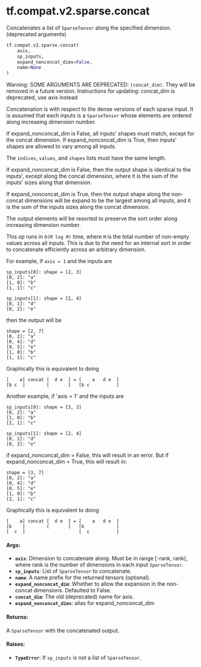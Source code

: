 <div itemscope itemtype="http://developers.google.com/ReferenceObject">
<meta itemprop="name" content="tf.compat.v2.sparse.concat" />
<meta itemprop="path" content="Stable" />
</div>

# tf.compat.v2.sparse.concat

Concatenates a list of `SparseTensor` along the specified dimension. (deprecated arguments)

``` python
tf.compat.v2.sparse.concat(
    axis,
    sp_inputs,
    expand_nonconcat_dims=False,
    name=None
)
```

<!-- Placeholder for "Used in" -->

Warning: SOME ARGUMENTS ARE DEPRECATED: `(concat_dim)`. They will be removed in a future version.
Instructions for updating:
concat_dim is deprecated, use axis instead

Concatenation is with respect to the dense versions of each sparse input.
It is assumed that each inputs is a `SparseTensor` whose elements are ordered
along increasing dimension number.

If expand_nonconcat_dim is False, all inputs' shapes must match, except for
the concat dimension. If expand_nonconcat_dim is True, then inputs' shapes are
allowed to vary among all inputs.

The `indices`, `values`, and `shapes` lists must have the same length.

If expand_nonconcat_dim is False, then the output shape is identical to the
inputs', except along the concat dimension, where it is the sum of the inputs'
sizes along that dimension.

If expand_nonconcat_dim is True, then the output shape along the non-concat
dimensions will be expand to be the largest among all inputs, and it is the
sum of the inputs sizes along the concat dimension.

The output elements will be resorted to preserve the sort order along
increasing dimension number.

This op runs in `O(M log M)` time, where `M` is the total number of non-empty
values across all inputs. This is due to the need for an internal sort in
order to concatenate efficiently across an arbitrary dimension.

For example, if `axis = 1` and the inputs are

    sp_inputs[0]: shape = [2, 3]
    [0, 2]: "a"
    [1, 0]: "b"
    [1, 1]: "c"

    sp_inputs[1]: shape = [2, 4]
    [0, 1]: "d"
    [0, 2]: "e"

then the output will be

    shape = [2, 7]
    [0, 2]: "a"
    [0, 4]: "d"
    [0, 5]: "e"
    [1, 0]: "b"
    [1, 1]: "c"

Graphically this is equivalent to doing

    [    a] concat [  d e  ] = [    a   d e  ]
    [b c  ]        [       ]   [b c          ]

Another example, if 'axis = 1' and the inputs are

    sp_inputs[0]: shape = [3, 3]
    [0, 2]: "a"
    [1, 0]: "b"
    [2, 1]: "c"

    sp_inputs[1]: shape = [2, 4]
    [0, 1]: "d"
    [0, 2]: "e"

if expand_nonconcat_dim = False, this will result in an error. But if
expand_nonconcat_dim = True, this will result in:

    shape = [3, 7]
    [0, 2]: "a"
    [0, 4]: "d"
    [0, 5]: "e"
    [1, 0]: "b"
    [2, 1]: "c"

Graphically this is equivalent to doing

    [    a] concat [  d e  ] = [    a   d e  ]
    [b    ]        [       ]   [b            ]
    [  c  ]                    [  c          ]


#### Args:


* <b>`axis`</b>: Dimension to concatenate along. Must be in range [-rank, rank),
  where rank is the number of dimensions in each input `SparseTensor`.
* <b>`sp_inputs`</b>: List of `SparseTensor` to concatenate.
* <b>`name`</b>: A name prefix for the returned tensors (optional).
* <b>`expand_nonconcat_dim`</b>: Whether to allow the expansion in the non-concat
  dimensions. Defaulted to False.
* <b>`concat_dim`</b>: The old (deprecated) name for axis.
* <b>`expand_nonconcat_dims`</b>: alias for expand_nonconcat_dim


#### Returns:

A `SparseTensor` with the concatenated output.



#### Raises:


* <b>`TypeError`</b>: If `sp_inputs` is not a list of `SparseTensor`.